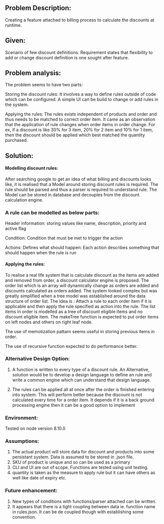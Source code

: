 ## Problem Description: 
Creating a feature attached to billing process to calculate the discounts at runtime.

## Given:
Scenario of few discount definitions. Requirement states that flexibility to
add or change discount definition is one sought after feature.

## Problem analysis:
The problem seems to have two parts:

Storing the discount rules: It involves a way to define rules outside of code
which can be configured. A simple UI can be build to change or add rules in the system.

Applying the rules: The rules exists independent of products and order and thus needs
to be matched to correct order item. It came as an observation that the application of 
rule changes when order items in order change. For ex, if a discount is like
30% for 3 item, 20% for 2 item and 10% for 1 item, then the discount should be applied
which best matched the quantity purchased.

## Solution:
#### Modelling discount rules:
After searching google to get an idea of what billing and discounts looks like,
it is realised that a Model around storing discount rules is required. The rule should be 
parsed and thus a parser is required to understand rule. The Model can be stored in database
and decouples from the discount calculation engine.

### A rule can be modelled as below parts:
Header information: storing values like name, description, priority and active flag

Condition: Condition that must be met to trigger the action

Actions: Defines what should happen: Each action describes something that should happen 
when the rule is run

#### Applying the rules:
To realise a real life system that is calculate discount as the items are added
and removed from order, a discount calculator engine is proposed. The order list 
which is an array will dynamically change as orders are added and discounts 
calculated as orders added. The system looked complex but was greatly simplified
when a tree model was established around the data structure of order list.
The idea is :
Attach a rule to each order item if it is applicable and then apply the rule specified
as action into the rule. The list items in order is modelled as a tree of discount eligible
items and no discount eligible item. The makeTree function is expected to put order items on 
left nodes and others on right leaf node.

The use of memotization pattarn seems useful in storing previous items in order.

The use of recursive function expected to do performance better.
 
### Alternative Design Option:
1. A function is written to every type of a discount rule. An Alternative, solution
would be to develop a design language to define an rule and write a common
engine which can understand that design language. 

2. The rules can be applied all at once after the order is finished entering into
system. This will perform better because the discount is not calculated every time 
for a order item. It depends if it is a back ground processing engine then it can be
a good option to implement

### Environment:
Tested on node version 8.10.0

### Assumptions: 
1. The actual product will store data for discount and products into some persistant
system. Data is assumed to be stored in .json file.
2. SKU of product is unique and so can be used as a primary
3. CLI and UI are out of scope. Functions are tested using unit testing.
4. quantity is taken as the measure to apply rule but it can have others as well like
   date of expiry etc.

### Future enhancement:
1. New types of conditions with functions/parser attached can be written.
2. It appears that there is a tight coupling between data ie. function name in 
rules.json. It can be de coupled though with establishing some convention. 

